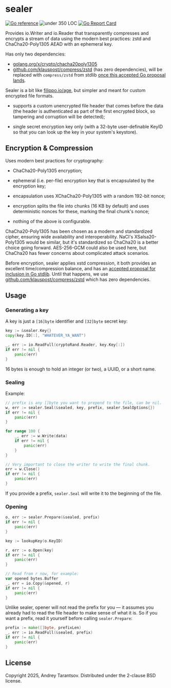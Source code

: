 # sealer

[![Go reference](https://pkg.go.dev/badge/github.com/andreyvit/sealer.svg)](https://pkg.go.dev/github.com/andreyvit/sealer) ![under 350 LOC](https://img.shields.io/badge/size-%3C350%20LOC-green) [![Go Report Card](https://goreportcard.com/badge/github.com/andreyvit/sealer)](https://goreportcard.com/report/github.com/andreyvit/sealer)

Provides io.Writer and io.Reader that transparently compresses and encrypts a stream of data using the modern best practices: zstd and ChaCha20-Poly1305 AEAD with an ephemeral key.

Has only two dependencies:

* [golang.org/x/crypto/chacha20poly1305](https://pkg.go.dev/golang.org/x/crypto/chacha20poly1305)
* [github.com/klauspost/compress/zstd](https://pkg.go.dev/github.com/klauspost/compress/zstd) (has zero dependencies), will be replaced with `compress/zstd` from stdlib [once this accepted Go proposal lands](https://github.com/golang/go/issues/62513).

Sealer is a bit like [filippo.io/age](https://pkg.go.dev/filippo.io/age), but simpler and meant for custom encrypted file formats.

* supports a custom unencrypted file header that comes before the data (the header is authenticated as part of the first encrypted block, so tampering and corruption will be detected);

* single secret encryption key only (with a 32-byte user-definable KeyID so that you can look up the key in your system's keystore).


## Encryption & Compression

Uses modern best practices for cryptography:

* ChaCha20-Poly1305 encryption;

* ephemeral (i.e. per-file) encryption key that is encapsulated by the encryption key;

* encapsulation uses XChaCha20-Poly1305 with a random 192-bit nonce;

* encryption splits the file into chunks (16 KB by default) and uses deterministic nonces for these, marking the final chunk's nonce;

* nothing of the above is configurable.

ChaCha20-Poly1305 has been chosen as a modern and standardized cipher, ensuring wide availability and interoperability. NaCl's XSalsa20-Poly1305 would be similar, but it's standardized so ChaCha20 is a better choice going forward.
AES-256-GCM could also be used here, but ChaCha20 has fewer concerns about complicated attack scenarios.

Before encryption, sealer applies xstd compression, it both provides an excellent time/compression balance, and has an [accepted proposal for inclusion in Go stdlib](https://github.com/golang/go/issues/62513). Until that happens, we use [github.com/klauspost/compress/zstd](https://pkg.go.dev/github.com/klauspost/compress/zstd) which has zero dependencies.


## Usage


### Generating a key

A key is just a `[16]byte` identifier and `[32]byte` secret key:

```go
key := &sealer.Key{}
copy(key.ID[:], "WHATEVER_YA_WANT")

_, err := io.ReadFull(cryptoRand.Reader, key.Key[:])
if err != nil {
	panic(err)
}
````

16 bytes is enough to hold an integer (or two), a UUID, or a short name.


### Sealing

Example:

```go
// prefix is any []byte you want to prepend to the file, can be nil.
w, err := sealer.Seal(&sealed, key, prefix, sealer.SealOptions{})
if err != nil {
	panic(err)
}

for range 100 {
	_, err := w.Write(data)
	if err != nil {
		panic(err)
	}
}

// Very important to close the writer to write the final chunk.
err = w.Close()
if err != nil {
	panic(err)
}
````

If you provide a prefix, `sealer.Seal` will write it to the beginning of the file.


### Opening

```go
o, err := sealer.Prepare(&sealed, prefix)
if err != nil {
	panic(err)
}

key := lookupKey(o.KeyID)

r, err := o.Open(key)
if err != nil {
	panic(err)
}

// Read from r now, for example:
var opened bytes.Buffer
_, err = io.Copy(&opened, r)
if err != nil {
	panic(err)
}
```

Unlike sealer, opener will not read the prefix for you — it assumes you already had to read the file header to make sense of what it is. So if you want a prefix, read it yourself before calling `sealer.Prepare`:

```go
prefix := make([]byte, prefixLen)
_, err := io.ReadFull(&sealed, prefix)
if err != nil {
	panic(err)
}
```


## License

Copyright 2025, Andrey Tarantsov. Distributed under the 2-clause BSD license.
